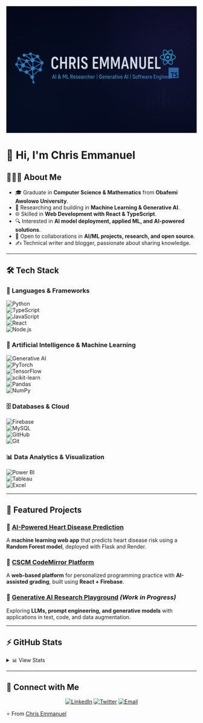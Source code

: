 <img src="https://github.com/CHRISEMMANUEL/chrisemmanuel/blob/main/assets/banner.png" alt="Chris Emmanuel Banner"/>

# 👋 Hi, I'm Chris Emmanuel  


## 👨🏻‍💻 About Me  
- 🎓 Graduate in **Computer Science & Mathematics** from **Obafemi Awolowo University**.  
- 🤖 Researching and building in **Machine Learning & Generative AI**.  
- 🌐 Skilled in **Web Development with React & TypeScript**.  
- 🔍 Interested in **AI model deployment, applied ML, and AI-powered solutions**.  
- 👯 Open to collaborations in **AI/ML projects, research, and open source**.  
- ✍️ Technical writer and blogger, passionate about sharing knowledge.  

---

## 🛠 Tech Stack  

### 🚀 Languages & Frameworks  
![Python](https://img.shields.io/badge/-Python-333333?style=flat&logo=python)  
![TypeScript](https://img.shields.io/badge/-TypeScript-333333?style=flat&logo=typescript)  
![JavaScript](https://img.shields.io/badge/-JavaScript-333333?style=flat&logo=javascript)  
![React](https://img.shields.io/badge/-React-333333?style=flat&logo=react)  
![Node.js](https://img.shields.io/badge/-Node.js-333333?style=flat&logo=node.js)  

### 🤖 Artificial Intelligence & Machine Learning  
![Generative AI](https://img.shields.io/badge/-Generative%20AI-333333?style=flat&logo=openai)  
![PyTorch](https://img.shields.io/badge/-PyTorch-333333?style=flat&logo=pytorch)  
![TensorFlow](https://img.shields.io/badge/-TensorFlow-333333?style=flat&logo=tensorflow)  
![scikit-learn](https://img.shields.io/badge/-scikit--learn-333333?style=flat&logo=scikit-learn)  
![Pandas](https://img.shields.io/badge/-Pandas-333333?style=flat&logo=pandas)  
![NumPy](https://img.shields.io/badge/-NumPy-333333?style=flat&logo=numpy)  

### 🗄 Databases & Cloud  
![Firebase](https://img.shields.io/badge/-Firebase-333333?style=flat&logo=firebase)  
![MySQL](https://img.shields.io/badge/-MySQL-333333?style=flat&logo=mysql)  
![GitHub](https://img.shields.io/badge/-GitHub-333333?style=flat&logo=github)  
![Git](https://img.shields.io/badge/-Git-333333?style=flat&logo=git)  

### 📊 Data Analytics & Visualization  
![Power BI](https://img.shields.io/badge/-Power%20BI-333333?style=flat&logo=powerbi)  
![Tableau](https://img.shields.io/badge/-Tableau-333333?style=flat&logo=tableau)  
![Excel](https://img.shields.io/badge/-Excel-333333?style=flat&logo=microsoftexcel&logoColor=217346)  

---

## 🌟 Featured Projects  

### 🔹 [AI-Powered Heart Disease Prediction](https://github.com/chrisemmanuel/heart-disease-prediction)  
A **machine learning web app** that predicts heart disease risk using a **Random Forest model**, deployed with Flask and Render.  

### 🔹 [CSCM CodeMirror Platform](https://github.com/chrisemmanuel/cscm-codemirror)  
A **web-based platform** for personalized programming practice with **AI-assisted grading**, built using **React + Firebase**.  

### 🔹 [Generative AI Research Playground](https://github.com/chrisemmanuel/genai-research) *(Work in Progress)*  
Exploring **LLMs, prompt engineering, and generative models** with applications in text, code, and data augmentation.  

---

## ⚡ GitHub Stats  

<details>
  <summary>📊 View Stats</summary>
  <br/>
  <img height="180em" src="https://github-readme-stats.vercel.app/api?username=chrisemmanuel&theme=tokyonight&show_icons=true" />
  <img height="180em" src="https://github-readme-stats.vercel.app/api/top-langs/?username=chrisemmanuel&theme=tokyonight&layout=compact" />
</details>

---

## 🤝 Connect with Me  

<p align="center">
  <a href="https://www.linkedin.com/in/chrisemmanuel4u/"><img alt="LinkedIn" src="https://img.shields.io/badge/LinkedIn-chrisemmanuel4u-blue?style=flat-square&logo=linkedin"></a>
  <a href="https://twitter.com/ChrisEmmanuel4u"><img alt="Twitter" src="https://img.shields.io/badge/Twitter-ChrisEmmanuel4u-blue?style=flat-square&logo=twitter"></a>
  <a href="mailto:okhaniemmanuel7@gmail.com"><img alt="Email" src="https://img.shields.io/badge/Email-okhaniemmanuel7%40gmail.com-blue?style=flat-square&logo=gmail"></a>
</p>

⭐️ From [Chris Emmanuel](https://github.com/chrisemmanuel)
